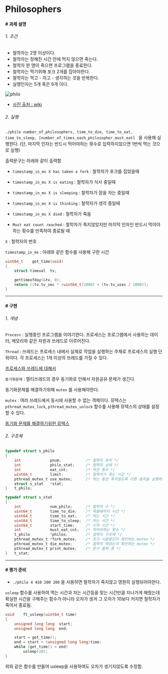 # Philosophers

#### # 과제 설명

###### 1. 조건

 - 철학자는 2명 이상이다.
 - 철학자는 정해진 시간 안에 먹지 않으면 죽는다.
 - 철학자 한 명이 죽으면 프로그램을 종료한다.
 - 철학자는 먹기위해 포크 2개를 잡아야한다.
 - 철학자는 먹고 - 자고 - 생각하는 것을 반복한다.
 - 실행인자는 5개 혹은 6개 이다.

![philo](https://upload.wikimedia.org/wikipedia/commons/7/7b/An_illustration_of_the_dining_philosophers_problem.png)

- [사진 출처 : wiki](https://upload.wikimedia.org/wikipedia/commons/7/7bAn_illustration_of_the_dining_philosophers_problem.png)



###### 2. 실행

`./philo number_of_philosophers, time_to_die, time_to_eat, time_to_sleep, [number_of_times_each_philosopher_must_eat] ` 을 사용해 실행한다. (단, 마지막 인자는 반드시 먹어야하는 횟수로 입력하지않으면 1번씩 먹는 것으로 실행)

출력문구는 아래와 같이 출력함

- `timestamp_in_ms X has taken a fork` : 철학자가 포크를 집었을때

- `timestamp_in_ms X is eating` : 철학자가 식사 중일때

- `timestamp_in_ms X is sleeping` : 철학자가 잠을 자는 중일때

- `timestamp_in_ms X is thinking` : 철학자가 생각 중일때

- `timestamp_in_ms X died` : 철학자가 죽음
- `Must eat count reached` : 철학자가 죽지않았지만 마지막 인자인 반드시 먹어야하는 횟수를 만족하여 종료될 때

`X` : 철학자의 번호

`timestamp_in_ms` :  아래와 같은 함수를 사용해 구한 시간

```c
uint64_t	get_time(void)
{
	struct timeval	tv;

	gettimeofday(&tv, 0);
	return ((tv.tv_sec * (uint64_t)1000) + (tv.tv_usec / 1000));
}
```

--------

#### # 구현

###### 1. 개념

 `Process`  : 실행중인 프로그램을 이야기한다. 프로세스는 프로그램에서 사용하는 데이터, 메모리와 같은 자원과 쓰레드로 이루어진다.

`Thread` : 쓰레드는 프로세스 내에서 실제로 작업을 실행하는 주체로 프로세스의 실행 단위이다. 각 프로세스는 1개 이상의 쓰레드를 가질 수 있다.

[프로세스와 쓰레드에 대해서]( https://gmlwjd9405.github.io/2018/09/14/process-vs-thread.html )

`동기화문제` : 멀티쓰레드의 경우 동기화로 인해서 자원공유 문제가 생긴다.

동기화문제를 해결하기위해 `mutex` 를 사용해야한다.

`mutex` : 여러 쓰레드에서 동시에 사용할 수 없는 객체이다. 뮤텍스는 `pthread_mutex_lock`, `pthread_mutex_unlock` 함수를 사용해 뮤텍스의 상태를 설정할 수 있다.

[동기화 문제를 해결하기위한 뮤텍스](https://aronglife.tistory.com/entry/NetworkThread-%EB%A9%80%ED%8B%B0%EC%8A%A4%EB%A0%88%EB%93%9C4%EC%8A%A4%EB%A0%88%EB%93%9C-%EB%8F%99%EA%B8%B0%ED%99%94Mutex-SemaphoreLinux)



###### 2. 구조체

```c
typedef struct s_philo
{
	int				pnum;			/* 철학자 위치 */
	int				philo_stat;		/* 철학자 상태 */
	int				eat_cnt;		/* 먹은 횟수 */
	uint64_t		limit;			/* 철학자가 죽는 시간 */
	pthread_mutex_t	use_mutex;		/* 먹는 동안 죽지않도록 다른 동작을 실행하지 못하게하는 mutex */
	struct s_stat	*stat;
}	t_philo;

typedef struct s_stat
{
	int				num_philo;		/* 철학자 수 */
	uint64_t		time_to_die;	/* 죽을때까지 시간 */
	uint64_t		time_to_eat;	/* 먹는 시간 */
	uint64_t		time_to_sleep;	/* 자는 시간 */
	uint64_t		start_time;		/* 시작 시간 */
	int				must_eat_cnt;	/* 먹어야하는 횟수 */
	t_philo			*philos;		/* 철학자 구조체 */
	pthread_mutex_t	*fork_mutex;	/* 포크 사용중인지 확인하는 mutex */
	pthread_mutex_t	die_mutex;		/* 철학자 죽었는지 확인하는 mutex */
	pthread_mutex_t	print_mutex;	/* 문구 출력 중 */
}	t_stat;
```

--------

#### # 평가 준비

- `./philo 4 410 200 200` 을 사용하면 철학자가 죽지않고 영원히 실행되어야한다.

`usleep` 함수를 사용하여 먹는 시간과 자는 시간등을 맞는 시간만큼 지나가게 해줬는데 확실한 시간을 구해주는 함수가 아니라 오차가 생겨 그 오차가 10보다 커지면 철학자가 죽어서 종료됨.

```c
void	ft_usleep(uint64_t time)
{
	unsigned long long	start;
	unsigned long long	end;

	start = get_time();
	end = start + (unsigned long long)time;
	while (get_time() < end)
		usleep(10);
}
```

위와 같은 함수를 만들어 usleep을 사용하여도 오차가 생기지않도록 수정함.

